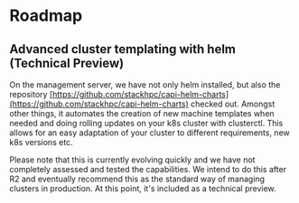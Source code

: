 # Roadmap

## Advanced cluster templating with helm (Technical Preview)

On the management server, we have not only helm installed, but also the repository [https://github.com/stackhpc/capi-helm-charts](https://github.com/stackhpc/capi-helm-charts) checked out. Amongst other things, it automates the creation of new machine templates when needed and doing rolling updates on your k8s cluster with clusterctl. This allows for an easy adaptation of your cluster to
different requirements, new k8s versions etc.

Please note that this is currently evolving quickly and we have not completely assessed and tested the capabilities. We intend to do this after R2 and eventually recommend this as the standard way of managing clusters in production. At this point, it's included as a technical preview.
